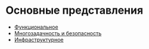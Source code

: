 # Основные представления
* [Функциональное](14_1.md)
* [Многозадачность и безопасность](14_2.md)
* [Инфраструктурное](14_3.md)
 
